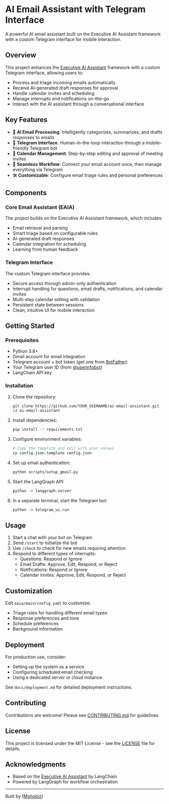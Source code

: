 # AI Email Assistant with Telegram Interface

A powerful AI email assistant built on the Executive AI Assistant framework with a custom Telegram interface for mobile interaction.


## Overview

This project enhances the [Executive AI Assistant](https://github.com/langchain-ai/executive-ai-assistant) framework with a custom Telegram interface, allowing users to:

- Process and triage incoming emails automatically
- Receive AI-generated draft responses for approval
- Handle calendar invites and scheduling
- Manage interrupts and notifications on-the-go
- Interact with the AI assistant through a conversational interface

## Key Features

- 🧠 **AI Email Processing**: Intelligently categorizes, summarizes, and drafts responses to emails
- 📱 **Telegram Interface**: Human-in-the-loop interaction through a mobile-friendly Telegram bot
- 📅 **Calendar Management**: Step-by-step editing and approval of meeting invites
- 🔄 **Seamless Workflow**: Connect your email account once, then manage everything via Telegram
- 🛠️ **Customizable**: Configure email triage rules and personal preferences

## Components

### Core Email Assistant (EAIA)

The project builds on the Executive AI Assistant framework, which includes:

- Email retrieval and parsing
- Smart triage based on configurable rules
- AI-generated draft responses
- Calendar integration for scheduling
- Learning from human feedback

### Telegram Interface

The custom Telegram interface provides:

- Secure access through admin-only authentication
- Interrupt handling for questions, email drafts, notifications, and calendar invites
- Multi-step calendar editing with validation
- Persistent state between sessions
- Clean, intuitive UI for mobile interaction

## Getting Started

### Prerequisites

- Python 3.8+
- Gmail account for email integration
- Telegram account + bot token (get one from [BotFather](https://t.me/botfather))
- Your Telegram user ID (from [@userinfobot](https://t.me/userinfobot))
- LangChain API key

### Installation

1. Clone the repository:
   ```bash
   git clone https://github.com/YOUR_USERNAME/ai-email-assistant.git
   cd ai-email-assistant
   ```

2. Install dependencies:
   ```bash
   pip install -r requirements.txt
   ```

3. Configure environment variables:
   ```bash
   # Copy the template and edit with your values
   cp config.json.template config.json
   ```

4. Set up email authentication:
   ```bash
   python scripts/setup_gmail.py
   ```

5. Start the LangGraph API:
   ```bash
   python -m langgraph.server
   ```

6. In a separate terminal, start the Telegram bot:
   ```bash
   python -m telegram_ui.run
   ```

## Usage

1. Start a chat with your bot on Telegram
2. Send `/start` to initialize the bot
3. Use `/check` to check for new emails requiring attention
4. Respond to different types of interrupts:
   - Questions: Respond or Ignore
   - Email Drafts: Approve, Edit, Respond, or Reject
   - Notifications: Respond or Ignore
   - Calendar Invites: Approve, Edit, Respond, or Reject

## Customization

Edit `eaia/main/config.yaml` to customize:
- Triage rules for handling different email types
- Response preferences and tone
- Schedule preferences
- Background information

## Deployment

For production use, consider:
- Setting up the system as a service
- Configuring scheduled email checking
- Using a dedicated server or cloud instance

See `docs/deployment.md` for detailed deployment instructions.

## Contributing

Contributions are welcome! Please see [CONTRIBUTING.md](CONTRIBUTING.md) for guidelines.

## License

This project is licensed under the MIT License - see the [LICENSE](LICENSE) file for details.

## Acknowledgments

- Based on the [Executive AI Assistant](https://github.com/langchain-ai/executive-ai-assistant) by LangChain
- Powered by LangGraph for workflow orchestration

---

Built by ([Mohobiz](https://github.com/mohobiz)) 
